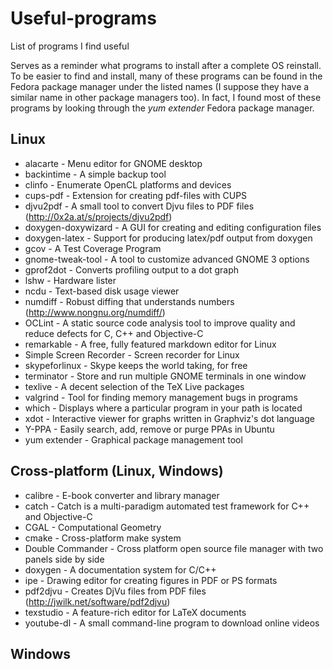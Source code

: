 # Useful-programs
List of programs I find useful

Serves as a reminder what programs to install after a complete OS reinstall. \
To be easier to find and install, many of these programs can be found in the Fedora package manager under the listed names (I suppose they have a similar name in other package managers too). In fact, I found most of these programs by looking through the *yum extender* Fedora package manager.

## Linux

- alacarte - Menu editor for GNOME desktop
- backintime - A simple backup tool
- clinfo - Enumerate OpenCL platforms and devices
- cups-pdf - Extension for creating pdf-files with CUPS
- djvu2pdf - A small tool to convert Djvu files to PDF files (http://0x2a.at/s/projects/djvu2pdf)
- doxygen-doxywizard - A GUI for creating and editing configuration files
- doxygen-latex - Support for producing latex/pdf output from doxygen
- gcov - A Test Coverage Program
- gnome-tweak-tool - A tool to customize advanced GNOME 3 options
- gprof2dot - Converts profiling output to a dot graph
- lshw - Hardware lister
- ncdu - Text-based disk usage viewer
- numdiff - Robust diffing that understands numbers (http://www.nongnu.org/numdiff/)
- OCLint - A static source code analysis tool to improve quality and reduce defects for C, C++ and Objective-C
- remarkable - A free, fully featured markdown editor for Linux
- Simple Screen Recorder - Screen recorder for Linux
- skypeforlinux - Skype keeps the world taking, for free
- terminator - Store and run multiple GNOME terminals in one window
- texlive - A decent selection of the TeX Live packages
- valgrind - Tool for finding memory management bugs in programs
- which - Displays where a particular program in your path is located
- xdot - Interactive viewer for graphs written in Graphviz's dot language
- Y-PPA - Easily search, add, remove or purge PPAs in Ubuntu
- yum extender - Graphical package management tool

## Cross-platform (Linux, Windows)

- calibre - E-book converter and library manager
- catch - Catch is a multi-paradigm automated test framework for C++ and Objective-C
- CGAL - Computational Geometry
- cmake - Cross-platform make system
- Double Commander - Cross platform open source file manager with two panels side by side
- doxygen - A documentation system for C/C++
- ipe - Drawing editor for creating figures in PDF or PS formats
- pdf2djvu - Creates DjVu files from PDF files (http://jwilk.net/software/pdf2djvu)
- texstudio - A feature-rich editor for LaTeX documents
- youtube-dl - A small command-line program to download online videos



## Windows

